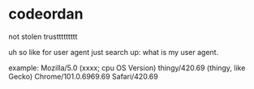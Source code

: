 # codeordan
not stolen trusttttttttt


uh so like for user agent just search up:
what is my user agent.

example: Mozilla/5.0 (xxxx; cpu OS Version) thingy/420.69 (thingy, like Gecko) Chrome/101.0.6969.69 Safari/420.69
